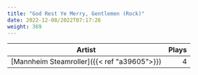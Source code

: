 ```yaml
---
title: "God Rest Ye Merry, Gentlemen (Rock)"
date: 2022-12-08/2022T07:17:26
weight: 369
---
```




 Artist | Plays 
----- | -----:
[Mannheim Steamroller]({{< ref "a39605">}}) | 4
